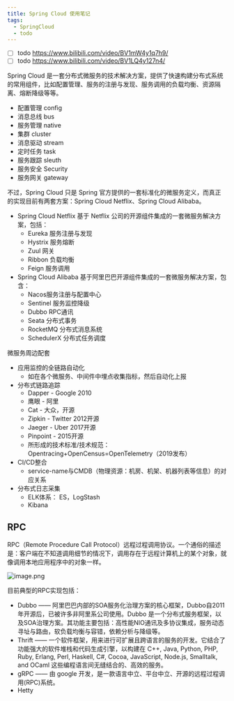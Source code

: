 ```yaml
---
title: Spring Cloud 使用笔记
tags:
  - SpringCloud
  - todo
---
```


+ [ ] todo <https://www.bilibili.com/video/BV1mW4y1q7h9/>
+ [ ] todo <https://www.bilibili.com/video/BV1LQ4y127n4/>

Spring Cloud 是一套分布式微服务的技术解决方案，提供了快速构建分布式系统的常用组件，比如配置管理、服务的注册与发现、服务调用的负载均衡、资源隔离、熔断降级等等。

+ 配置管理 config
+ 消息总线 bus
+ 服务管理 native
+ 集群 cluster
+ 消息驱动 stream
+ 定时任务 task
+ 服务跟踪 sleuth
+ 服务安全 Security
+ 服务网关 gateway

不过，Spring Cloud 只是 Spring 官方提供的一套标准化的微服务定义，而真正的实现目前有两套方案：Spring Cloud Netflix、Spring Cloud Alibaba。

+ Spring Cloud Netflix 基于 Netflix 公司的开源组件集成的一套微服务解决方案，包括：
  + Eureka 服务注册与发现
  + Hystrix 服务熔断
  + Zuul 网关
  + Ribbon 负载均衡
  + Feign 服务调用
+ Spring Cloud Alibaba 基于阿里巴巴开源组件集成的一套微服务解决方案，包含：
  + Nacos服务注册与配置中心
  + Sentinel 服务监控降级
  + Dubbo RPC通讯
  + Seata 分布式事务
  + RocketMQ 分布式消息系统
  + SchedulerX 分布式任务调度

微服务周边配套

+ 应用监控的全链路自动化
  + 如在各个微服务、中间件中埋点收集指标，然后自动化上报
+ 分布式链路追踪
  + Dapper - Google 2010
  + 鹰眼 - 阿里
  + Cat - 大众，开源
  + Zipkin - Twitter 2012开源
  + Jaeger - Uber 2017开源
  + Pinpoint - 2015开源
  + 所形成的技术标准/技术规范：Opentracing+OpenCensus=OpenTelemetry（2019发布）
+ CI/CD整合
  + service-name与CMDB（物理资源：机房、机架、机器列表等信息）的对应关系
+ 分布式日志采集
  + ELK体系： ES，LogStash
  + Kibana

## RPC

RPC（Remote Procedure Call Protocol）远程过程调用协议。一个通俗的描述是：客户端在不知道调用细节的情况下，调用存在于远程计算机上的某个对象，就像调用本地应用程序中的对象一样。

![image.png](https://s2.loli.net/2023/11/25/zRIthN3ArZiqBTH.png)

目前典型的RPC实现包括：

+ Dubbo —— 阿里巴巴内部的SOA服务化治理方案的核心框架，Dubbo自2011年开源后，已被许多非阿里系公司使用。Dubbo 是一个分布式服务框架，以及SOA治理方案。其功能主要包括：高性能NIO通讯及多协议集成，服务动态寻址与路由，软负载均衡与容错，依赖分析与降级等。
+ Thrift —— 一个软件框架，用来进行可扩展且跨语言的服务的开发。它结合了功能强大的软件堆栈和代码生成引擎，以构建在 C++, Java, Python, PHP, Ruby, Erlang, Perl, Haskell, C#, Cocoa, JavaScript, Node.js, Smalltalk, and OCaml 这些编程语言间无缝结合的、高效的服务。
+ gRPC —— 由 google 开发，是一款语言中立、平台中立、开源的远程过程调用(RPC)系统。
+ Hetty
